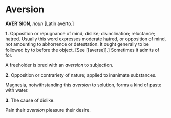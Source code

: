 # Aversion

**AVER'SION**, _noun_ \[Latin averto.\]

**1.** Opposition or repugnance of mind; dislike; disinclination; reluctance; hatred. Usually this word expresses moderate hatred, or opposition of mind, not amounting to abhorrence or detestation. It ought generally to be followed by to before the object. \[See [[averse]].\] Sometimes it admits of for.

A freeholder is bred with an _aversion_ to subjection.

**2.** Opposition or contrariety of nature; applied to inanimate substances.

Magnesia, notwithstanding this _aversion_ to solution, forms a kind of paste with water.

**3.** The cause of dislike.

Pain their _aversion_ pleasure their desire.